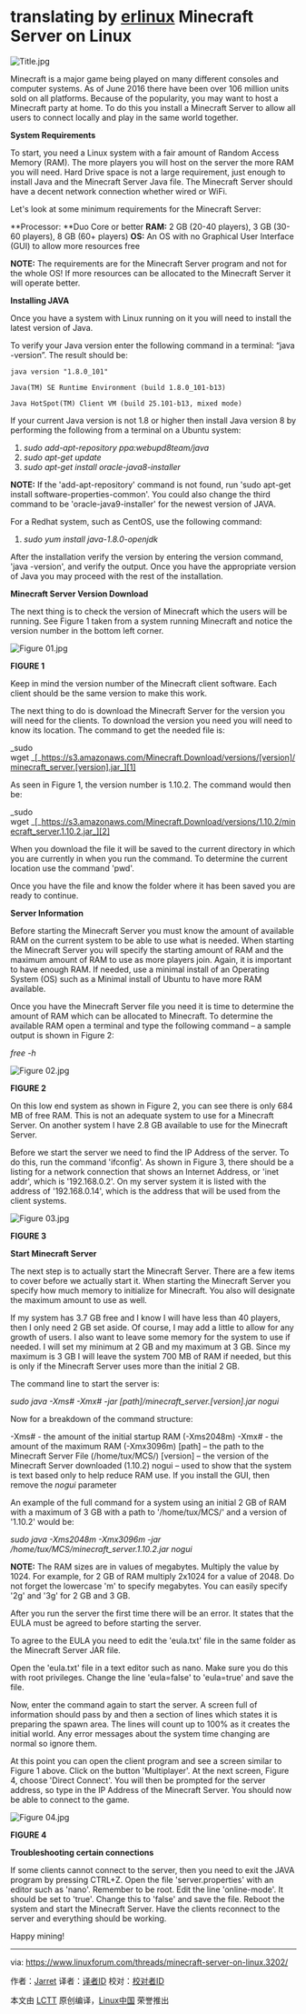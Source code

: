 **translating by [erlinux](https://github.com/erlinux)**
Minecraft Server on Linux
=============================

![Title.jpg](https://www.linuxforum.com/attachments/title-jpg.89/) 

Minecraft is a major game being played on many different consoles and computer systems. As of June 2016 there have been over 106 million units sold on all platforms. Because of the popularity, you may want to host a Minecraft party at home. To do this you install a Minecraft Server to allow all users to connect locally and play in the same world together.

**System Requirements**

To start, you need a Linux system with a fair amount of Random Access Memory (RAM). The more players you will host on the server the more RAM you will need. Hard Drive space is not a large requirement, just enough to install Java and the Minecraft Server Java file. The Minecraft Server should have a decent network connection whether wired or WiFi.

Let's look at some minimum requirements for the Minecraft Server:

**Processor: **Duo Core or better
**RAM:** 2 GB (20-40 players), 3 GB (30-60 players), 8 GB (60+ players)
**OS:** An OS with no Graphical User Interface (GUI) to allow more resources free

**NOTE:** The requirements are for the Minecraft Server program and not for the whole OS! If more resources can be allocated to the Minecraft Server it will operate better.

**Installing JAVA**

Once you have a system with Linux running on it you will need to install the latest version of Java.

To verify your Java version enter the following command in a terminal: “java -version”. The result should be:

```
java version "1.8.0_101"

Java(TM) SE Runtime Environment (build 1.8.0_101-b13)

Java HotSpot(TM) Client VM (build 25.101-b13, mixed mode)
```

If your current Java version is not 1.8 or higher then install Java version 8 by performing the following from a terminal on a Ubuntu system:

1.  _sudo add-apt-repository ppa:webupd8team/java_
2.  _sudo apt-get update_
3.  _sudo apt-get install oracle-java8-installer_

**NOTE:** If the 'add-apt-repository' command is not found, run 'sudo apt-get install software-properties-common'. You could also change the third command to be 'oracle-java9-installer' for the newest version of JAVA.

For a Redhat system, such as CentOS, use the following command:

1.  _sudo yum install java-1.8.0-openjdk_

After the installation verify the version by entering the version command, 'java -version', and verify the output. Once you have the appropriate version of Java you may proceed with the rest of the installation.

**Minecraft Server Version Download**

The next thing is to check the version of Minecraft which the users will be running. See Figure 1 taken from a system running Minecraft and notice the version number in the bottom left corner.

 ![Figure 01.jpg](https://www.linuxforum.com/attachments/figure-01-jpg.85/) 

**FIGURE 1**

Keep in mind the version number of the Minecraft client software. Each client should be the same version to make this work.

The next thing to do is download the Minecraft Server for the version you will need for the clients. To download the version you need you will need to know its location. The command to get the needed file is:

_sudo wget _[_https://s3.amazonaws.com/Minecraft.Download/versions/[version]/minecraft_server.[version].jar_][1]

As seen in Figure 1, the version number is 1.10.2\. The command would then be:

_sudo wget _[_https://s3.amazonaws.com/Minecraft.Download/versions/1.10.2/minecraft_server.1.10.2.jar_][2]

When you download the file it will be saved to the current directory in which you are currently in when you run the command. To determine the current location use the command 'pwd'.

Once you have the file and know the folder where it has been saved you are ready to continue.

**Server Information**

Before starting the Minecraft Server you must know the amount of available RAM on the current system to be able to use what is needed. When starting the Minecraft Server you will specify the starting amount of RAM and the maximum amount of RAM to use as more players join. Again, it is important to have enough RAM. If needed, use a minimal install of an Operating System (OS) such as a Minimal install of Ubuntu to have more RAM available.

Once you have the Minecraft Server file you need it is time to determine the amount of RAM which can be allocated to Minecraft. To determine the available RAM open a terminal and type the following command – a sample output is shown in Figure 2:

_free -h_

 ![Figure 02.jpg](https://www.linuxforum.com/attachments/figure-02-jpg.86/) 

**FIGURE 2**

On this low end system as shown in Figure 2, you can see there is only 684 MB of free RAM. This is not an adequate system to use for a Minecraft Server. On another system I have 2.8 GB available to use for the Minecraft Server.

Before we start the server we need to find the IP Address of the server. To do this, run the command 'ifconfig'. As shown in Figure 3, there should be a listing for a network connection that shows an Internet Address, or 'inet addr', which is '192.168.0.2'. On my server system it is listed with the address of '192.168.0.14', which is the address that will be used from the client systems.

 ![Figure 03.jpg](https://www.linuxforum.com/attachments/figure-03-jpg.87/) 

**FIGURE 3**

**Start Minecraft Server**

The next step is to actually start the Minecraft Server. There are a few items to cover before we actually start it. When starting the Minecraft Server you specify how much memory to initialize for Minecraft. You also will designate the maximum amount to use as well.

If my system has 3.7 GB free and I know I will have less than 40 players, then I only need 2 GB set aside. Of course, I may add a little to allow for any growth of users. I also want to leave some memory for the system to use if needed. I will set my minimum at 2 GB and my maximum at 3 GB. Since my maximum is 3 GB I will leave the system 700 MB of RAM if needed, but this is only if the Minecraft Server uses more than the initial 2 GB.

The command line to start the server is:

_sudo java -Xms# -Xmx# -jar [path]/minecraft_server.[version].jar nogui_

Now for a breakdown of the command structure:

-Xms# - the amount of the initial startup RAM (-Xms2048m)
-Xmx# - the amount of the maximum RAM (-Xmx3096m)
[path] – the path to the Minecraft Server File (/home/tux/MCS/)
[version] – the version of the Minecraft Server downloaded (1.10.2)
nogui – used to show that the system is text based only to help reduce RAM use. If you install the GUI, then remove the _nogui_ parameter

An example of the full command for a system using an initial 2 GB of RAM with a maximum of 3 GB with a path to '/home/tux/MCS/' and a version of '1.10.2' would be:

_sudo java -Xms2048m -Xmx3096m -jar /home/tux/MCS/minecraft_server.1.10.2.jar nogui_

**NOTE:** The RAM sizes are in values of megabytes. Multiply the value by 1024\. For example, for 2 GB of RAM multiply 2x1024 for a value of 2048\. Do not forget the lowercase 'm' to specify megabytes. You can easily specify '2g' and '3g' for 2 GB and 3 GB.

After you run the server the first time there will be an error. It states that the EULA must be agreed to before starting the server.

To agree to the EULA you need to edit the 'eula.txt' file in the same folder as the Minecraft Server JAR file.

Open the 'eula.txt' file in a text editor such as nano. Make sure you do this with root privileges. Change the line 'eula=false' to 'eula=true' and save the file.

Now, enter the command again to start the server. A screen full of information should pass by and then a section of lines which states it is preparing the spawn area. The lines will count up to 100% as it creates the initial world. Any error messages about the system time changing are normal so ignore them.

At this point you can open the client program and see a screen similar to Figure 1 above. Click on the button 'Multiplayer'. At the next screen, Figure 4, choose 'Direct Connect'. You will then be prompted for the server address, so type in the IP Address of the Minecraft Server. You should now be able to connect to the game.

 ![Figure 04.jpg](https://www.linuxforum.com/attachments/figure-04-jpg.88/) 

**FIGURE 4**

**Troubleshooting certain connections**

If some clients cannot connect to the server, then you need to exit the JAVA program by pressing CTRL+Z. Open the file 'server.properties' with an editor such as 'nano'. Remember to be root. Edit the line 'online-mode'. It should be set to 'true'. Change this to 'false' and save the file. Reboot the system and start the Minecraft Server. Have the clients reconnect to the server and everything should be working.

Happy mining!

--------------------------------------------------------------------------------

via: https://www.linuxforum.com/threads/minecraft-server-on-linux.3202/

作者：[Jarret][a]
译者：[译者ID](https://github.com/译者ID)
校对：[校对者ID](https://github.com/校对者ID)

本文由 [LCTT](https://github.com/LCTT/TranslateProject) 原创编译，[Linux中国](https://linux.cn/) 荣誉推出

[a]:https://www.linuxforum.com/members/jarret.268/
[1]:https://s3.amazonaws.com/Minecraft.Download/versions/%5Bversion%5D/minecraft_server.%5Bversion%5D.jar
[2]:https://s3.amazonaws.com/Minecraft.Download/versions/%5Bversion%5D/minecraft_server.%5Bversion%5D.jar
